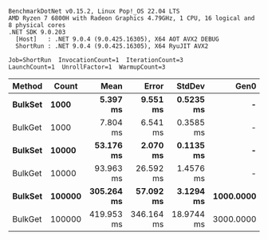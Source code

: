 ```

BenchmarkDotNet v0.15.2, Linux Pop!_OS 22.04 LTS
AMD Ryzen 7 6800H with Radeon Graphics 4.79GHz, 1 CPU, 16 logical and 8 physical cores
.NET SDK 9.0.203
  [Host]   : .NET 9.0.4 (9.0.425.16305), X64 AOT AVX2 DEBUG
  ShortRun : .NET 9.0.4 (9.0.425.16305), X64 RyuJIT AVX2

Job=ShortRun  InvocationCount=1  IterationCount=3  
LaunchCount=1  UnrollFactor=1  WarmupCount=3  

```
| Method      | Count      |           Mean |         Error |        StdDev |          Gen0 |      Gen1 |       Allocated |
| ----------- | ---------- | -------------: | ------------: | ------------: | ------------: | --------: | --------------: |
| **BulkSet** | **1000**   |   **5.397 ms** |  **9.551 ms** | **0.5235 ms** |         **-** |     **-** |  **1004.59 KB** |
| BulkGet     | 1000       |       7.804 ms |      6.541 ms |     0.3585 ms |             - |         - |      2405.34 KB |
| **BulkSet** | **10000**  |  **53.176 ms** |  **2.070 ms** | **0.1135 ms** |         **-** |     **-** |  **9972.74 KB** |
| BulkGet     | 10000      |      93.963 ms |     26.592 ms |     1.4576 ms |             - |         - |     23909.41 KB |
| **BulkSet** | **100000** | **305.264 ms** | **57.092 ms** | **3.1294 ms** | **1000.0000** |     **-** | **95510.55 KB** |
| BulkGet     | 100000     |     419.953 ms |    346.164 ms |    18.9744 ms |     3000.0000 | 1000.0000 |    234434.76 KB |

